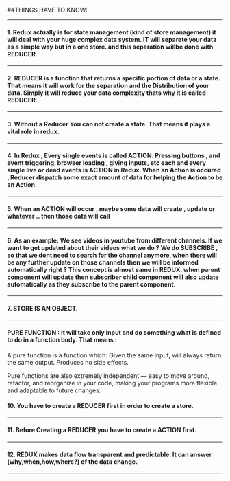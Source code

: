 
##THINGS HAVE TO KNOW: 
___

#### 1. Redux actually is for state management (kind of store management) it will deal with your huge complex data system. IT will separete your data as a simple way but in a one store. and this separation willbe done with REDUCER. 
___
#### 2. REDUCER is a function that returns a specific portion of data or a state. That means it will work for the separation and the Distribution of your data. Simply it will reduce your data complexity thats why it is called REDUCER.
___
#### 3. Without a Reducer You can not create a state. That means it plays a vital role in redux.
___
#### 4. In Redux , Every single events is called ACTION. Pressing buttons , and event triggering, browser loading , giving inputs, etc each and every single live or dead events is ACTION in Redux. When an Action is occured , Reducer dispatch some  exact amount of data for helping the Action to be an Action.
___
#### 5. When an ACTION will occur , maybe some data will create , update or whatever .. then those data will call 
___
#### 6. As an example: We see videos in youtube from different channels. If we want to get updated about their videos what we do ? We do SUBSCRIBE , so that we dont need to search for the channel anymore, when there will be any further update on those channels then we will be informed automatically right ? This concept is almost same in REDUX. when parent component will update then subscriber child component will also update automatically as they subscribe to the parent component.
___
#### 7. STORE IS AN OBJECT.
___
#### PURE FUNCTION : It will take only input and do something what is defined to do in a function body. That means :
A pure function is a function which:
Given the same input, will always return the same output.
Produces no side effects.

Pure functions are also extremely independent — easy to move around, refactor, and reorganize in your code, making your programs more flexible and adaptable to future changes.

#### 10. You have to create a REDUCER first in order to create a store.
___
#### 11. Before Creating a REDUCER you have to create a ACTION first.
___
#### 12. REDUX makes data flow transparent and predictable. It can answer (why,when,how,where?) of the data change.
___



   
